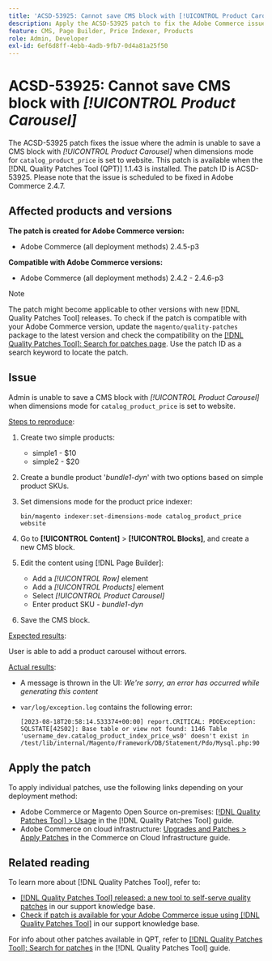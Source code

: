 ```yaml
---
title: 'ACSD-53925: Cannot save CMS block with [!UICONTROL Product Carousel]'
description: Apply the ACSD-53925 patch to fix the Adobe Commerce issue where the admin is unable to save a CMS block with Product Carousel when dimensions mode for `catalog_product_price` is set to website.
feature: CMS, Page Builder, Price Indexer, Products
role: Admin, Developer
exl-id: 6ef6d8ff-4ebb-4adb-9fb7-0d4a81a25f50
---
```

# ACSD-53925: Cannot save CMS block with *[!UICONTROL Product Carousel]*

The ACSD-53925 patch fixes the issue where the admin is unable to save a CMS block with *[!UICONTROL Product Carousel]* when dimensions mode for `catalog_product_price` is set to website. This patch is available when the [!DNL Quality Patches Tool (QPT)] 1.1.43 is installed. The patch ID is ACSD-53925. Please note that the issue is scheduled to be fixed in Adobe Commerce 2.4.7.

## Affected products and versions

**The patch is created for Adobe Commerce version:**

* Adobe Commerce (all deployment methods) 2.4.5-p3

**Compatible with Adobe Commerce versions:**

* Adobe Commerce (all deployment methods) 2.4.2 - 2.4.6-p3

>[!NOTE]
>
>The patch might become applicable to other versions with new [!DNL Quality Patches Tool] releases. To check if the patch is compatible with your Adobe Commerce version, update the `magento/quality-patches` package to the latest version and check the compatibility on the [[!DNL Quality Patches Tool]: Search for patches page](https://experienceleague.adobe.com/tools/commerce-quality-patches/index.html). Use the patch ID as a search keyword to locate the patch.

## Issue

Admin is unable to save a CMS block with *[!UICONTROL Product Carousel]* when dimensions mode for `catalog_product_price` is set to website.

<u>Steps to reproduce</u>:

1. Create two simple products:
    * simple1 - $10
    * simple2 - $20
1. Create a bundle product '*bundle1-dyn*' with two options based on simple product SKUs.
1. Set dimensions mode for the product price indexer:

    `bin/magento indexer:set-dimensions-mode catalog_product_price website`

1. Go to **[!UICONTROL Content]** > **[!UICONTROL Blocks]**, and create a new CMS block.
1. Edit the content using [!DNL Page Builder]:
    * Add a *[!UICONTROL Row]* element
    * Add a *[!UICONTROL Products]* element
    * Select *[!UICONTROL Product Carousel]*
    * Enter product SKU - *bundle1-dyn*
1. Save the CMS block.

<u>Expected results</u>:

User is able to add a product carousel without errors.

<u>Actual results</u>:

* A message is thrown in the UI: *We're sorry, an error has occurred while generating this content* 
* `var/log/exception.log` contains the following error:

    ```
    [2023-08-18T20:58:14.533374+00:00] report.CRITICAL: PDOException: SQLSTATE[42S02]: Base table or view not found: 1146 Table 'username_dev.catalog_product_index_price_ws0' doesn't exist in /test/lib/internal/Magento/Framework/DB/Statement/Pdo/Mysql.php:90
    ```

## Apply the patch

To apply individual patches, use the following links depending on your deployment method:

* Adobe Commerce or Magento Open Source on-premises: [[!DNL Quality Patches Tool] > Usage](https://experienceleague.adobe.com/docs/commerce-operations/tools/quality-patches-tool/usage.html) in the [!DNL Quality Patches Tool] guide.
* Adobe Commerce on cloud infrastructure: [Upgrades and Patches > Apply Patches](https://experienceleague.adobe.com/docs/commerce-cloud-service/user-guide/develop/upgrade/apply-patches.html) in the Commerce on Cloud Infrastructure guide.

## Related reading

To learn more about [!DNL Quality Patches Tool], refer to:

* [[!DNL Quality Patches Tool] released: a new tool to self-serve quality patches](/help/announcements/adobe-commerce-announcements/magento-quality-patches-released-new-tool-to-self-serve-quality-patches.md) in our support knowledge base.
* [Check if patch is available for your Adobe Commerce issue using [!DNL Quality Patches Tool]](/help/support-tools/patches-available-in-qpt-tool/check-patch-for-magento-issue-with-magento-quality-patches.md) in our support knowledge base.

For info about other patches available in QPT, refer to [[!DNL Quality Patches Tool]: Search for patches](https://experienceleague.adobe.com/tools/commerce-quality-patches/index.html) in the [!DNL Quality Patches Tool] guide.
